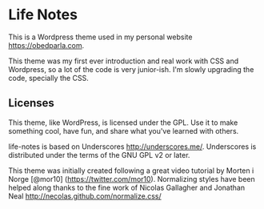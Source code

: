 # Life Notes
This is a Wordpress theme used in my personal website https://obedparla.com.

This theme was my first ever introduction and real work with CSS and Wordpress, so a lot of the 
code is very junior-ish. I'm slowly upgrading the code, specially the CSS.

## Licenses
This theme, like WordPress, is licensed under the GPL.
Use it to make something cool, have fun, and share what you've learned with others.

life-notes is based on Underscores http://underscores.me/.
Underscores is distributed under the terms of the GNU GPL v2 or later.

This theme was initially created following a great video tutorial by Morten i Norge [@mor10]
(https://twitter.com/mor10).
Normalizing styles have been helped along thanks to the fine work of
Nicolas Gallagher and Jonathan Neal http://necolas.github.com/normalize.css/